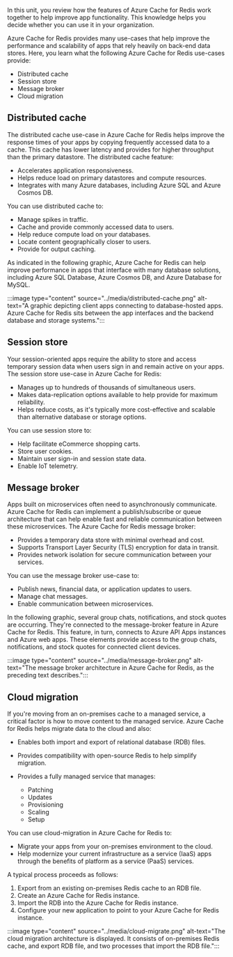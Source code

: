 In this unit, you review how the features of Azure Cache for Redis work together to help improve app functionality. This knowledge helps you decide whether you can use it in your organization.

Azure Cache for Redis provides many use-cases that help improve the performance and scalability of apps that rely heavily on back-end data stores. Here, you learn what the following Azure Cache for Redis use-cases provide:

- Distributed cache
- Session store
- Message broker
- Cloud migration

## Distributed cache

The distributed cache use-case in Azure Cache for Redis helps improve the response times of your apps by copying frequently accessed data to a cache. This cache has lower latency and provides for higher throughput than the primary datastore. The distributed cache feature:

- Accelerates application responsiveness.
- Helps reduce load on primary datastores and compute resources.
- Integrates with many Azure databases, including Azure SQL and Azure Cosmos DB.

You can use distributed cache to:

- Manage spikes in traffic.
- Cache and provide commonly accessed data to users.
- Help reduce compute load on your databases.
- Locate content geographically closer to users.
- Provide for output caching.

As indicated in the following graphic, Azure Cache for Redis can help improve performance in apps that interface with many database solutions, including Azure SQL Database, Azure Cosmos DB, and Azure Database for MySQL.

:::image type="content" source="../media/distributed-cache.png" alt-text="A graphic depicting client apps connecting to database-hosted apps. Azure Cache for Redis sits between the app interfaces and the backend database and storage systems.":::

## Session store

Your session-oriented apps require the ability to store and access temporary session data when users sign in and remain active on your apps. The session store use-case in Azure Cache for Redis:

- Manages up to hundreds of thousands of simultaneous users.
- Makes data-replication options available to help provide for maximum reliability.
- Helps reduce costs, as it's typically more cost-effective and scalable than alternative database or storage options.

You can use session store to:

- Help facilitate eCommerce shopping carts.
- Store user cookies.
- Maintain user sign-in and session state data.
- Enable IoT telemetry.

## Message broker

Apps built on microservices often need to asynchronously communicate. Azure Cache for Redis can implement a publish/subscribe or queue architecture that can help enable fast and reliable communication between these microservices. The Azure Cache for Redis message broker:

- Provides a temporary data store with minimal overhead and cost.
- Supports Transport Layer Security (TLS) encryption for data in transit.
- Provides network isolation for secure communication between your services.

You can use the message broker use-case to:

- Publish news, financial data, or application updates to users.
- Manage chat messages.
- Enable communication between microservices.

In the following graphic, several group chats, notifications, and stock quotes are occurring. They're connected to the message-broker feature in Azure Cache for Redis. This feature, in turn, connects to Azure API Apps instances and Azure web apps. These elements provide access to the group chats, notifications, and stock quotes for connected client devices.

:::image type="content" source="../media/message-broker.png" alt-text="The message broker architecture in Azure Cache for Redis, as the preceding text describes.":::

## Cloud migration

If you're moving from an on-premises cache to a managed service, a critical factor is how to move content to the managed service. Azure Cache for Redis helps migrate data to the cloud and also:

- Enables both import and export of relational database (RDB) files.
- Provides compatibility with open-source Redis to help simplify migration.
- Provides a fully managed service that manages:

  - Patching
  - Updates
  - Provisioning
  - Scaling
  - Setup

You can use cloud-migration in Azure Cache for Redis to:

- Migrate your apps from your on-premises environment to the cloud.
- Help modernize your current infrastructure as a service (IaaS) apps through the benefits of platform as a service (PaaS) services.

A typical process proceeds as follows:

1. Export from an existing on-premises Redis cache to an RDB file.
1. Create an Azure Cache for Redis instance.
1. Import the RDB into the Azure Cache for Redis instance.
1. Configure your new application to point to your Azure Cache for Redis instance. 

:::image type="content" source="../media/cloud-migrate.png" alt-text="The cloud migration architecture is displayed. It consists of on-premises Redis cache, and export RDB file, and two processes that import the RDB file.":::
